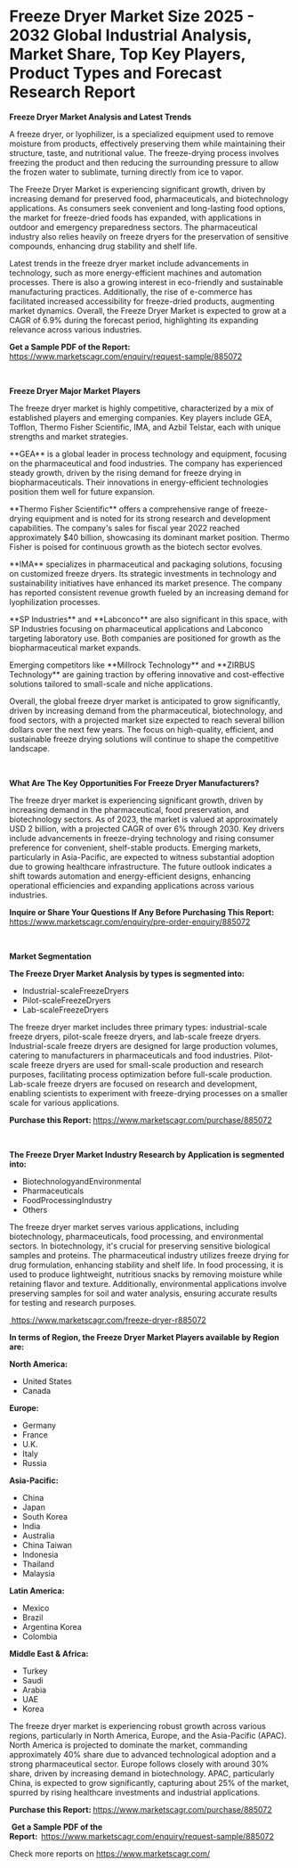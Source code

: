 <p><h1>Freeze Dryer Market Size 2025 - 2032 Global Industrial Analysis, Market Share, Top Key Players, Product Types and Forecast Research Report</h1></p><p><strong>Freeze Dryer Market Analysis and Latest Trends</strong></p>
<p><p>A freeze dryer, or lyophilizer, is a specialized equipment used to remove moisture from products, effectively preserving them while maintaining their structure, taste, and nutritional value. The freeze-drying process involves freezing the product and then reducing the surrounding pressure to allow the frozen water to sublimate, turning directly from ice to vapor.</p><p>The Freeze Dryer Market is experiencing significant growth, driven by increasing demand for preserved food, pharmaceuticals, and biotechnology applications. As consumers seek convenient and long-lasting food options, the market for freeze-dried foods has expanded, with applications in outdoor and emergency preparedness sectors. The pharmaceutical industry also relies heavily on freeze dryers for the preservation of sensitive compounds, enhancing drug stability and shelf life.</p><p>Latest trends in the freeze dryer market include advancements in technology, such as more energy-efficient machines and automation processes. There is also a growing interest in eco-friendly and sustainable manufacturing practices. Additionally, the rise of e-commerce has facilitated increased accessibility for freeze-dried products, augmenting market dynamics. Overall, the Freeze Dryer Market is expected to grow at a CAGR of 6.9% during the forecast period, highlighting its expanding relevance across various industries.</p></p>
<p><strong>Get a Sample PDF of the Report:&nbsp;</strong> <a href="https://www.marketscagr.com/enquiry/request-sample/885072?utm_campaign=3368&utm_medium=2&utm_source=Github&utm_content=ia&utm_term=08042025&utm_id=freeze-dryer">https://www.marketscagr.com/enquiry/request-sample/885072</a></p>
<p>&nbsp;</p>
<p><strong>Freeze Dryer Major Market Players</strong></p>
<p><p>The freeze dryer market is highly competitive, characterized by a mix of established players and emerging companies. Key players include GEA, Tofflon, Thermo Fisher Scientific, IMA, and Azbil Telstar, each with unique strengths and market strategies.</p><p>**GEA** is a global leader in process technology and equipment, focusing on the pharmaceutical and food industries. The company has experienced steady growth, driven by the rising demand for freeze drying in biopharmaceuticals. Their innovations in energy-efficient technologies position them well for future expansion.</p><p>**Thermo Fisher Scientific** offers a comprehensive range of freeze-drying equipment and is noted for its strong research and development capabilities. The company's sales for fiscal year 2022 reached approximately $40 billion, showcasing its dominant market position. Thermo Fisher is poised for continuous growth as the biotech sector evolves.</p><p>**IMA** specializes in pharmaceutical and packaging solutions, focusing on customized freeze dryers. Its strategic investments in technology and sustainability initiatives have enhanced its market presence. The company has reported consistent revenue growth fueled by an increasing demand for lyophilization processes.</p><p>**SP Industries** and **Labconco** are also significant in this space, with SP Industries focusing on pharmaceutical applications and Labconco targeting laboratory use. Both companies are positioned for growth as the biopharmaceutical market expands.</p><p>Emerging competitors like **Millrock Technology** and **ZIRBUS Technology** are gaining traction by offering innovative and cost-effective solutions tailored to small-scale and niche applications.</p><p>Overall, the global freeze dryer market is anticipated to grow significantly, driven by increasing demand from the pharmaceutical, biotechnology, and food sectors, with a projected market size expected to reach several billion dollars over the next few years. The focus on high-quality, efficient, and sustainable freeze drying solutions will continue to shape the competitive landscape.</p></p>
<p>&nbsp;</p>
<p><strong>What Are The Key Opportunities For Freeze Dryer Manufacturers?</strong></p>
<p><p>The freeze dryer market is experiencing significant growth, driven by increasing demand in the pharmaceutical, food preservation, and biotechnology sectors. As of 2023, the market is valued at approximately USD 2 billion, with a projected CAGR of over 6% through 2030. Key drivers include advancements in freeze-drying technology and rising consumer preference for convenient, shelf-stable products. Emerging markets, particularly in Asia-Pacific, are expected to witness substantial adoption due to growing healthcare infrastructure. The future outlook indicates a shift towards automation and energy-efficient designs, enhancing operational efficiencies and expanding applications across various industries.</p></p>
<p><strong>Inquire or Share Your Questions If Any Before Purchasing This Report:</strong> <a href="https://www.marketscagr.com/enquiry/pre-order-enquiry/885072?utm_campaign=3368&utm_medium=2&utm_source=Github&utm_content=ia&utm_term=08042025&utm_id=freeze-dryer">https://www.marketscagr.com/enquiry/pre-order-enquiry/885072</a></p>
<p>&nbsp;</p>
<p><strong>Market Segmentation</strong></p>
<p><strong>The Freeze Dryer Market Analysis by types is segmented into:</strong></p>
<p><ul><li>Industrial-scaleFreezeDryers</li><li>Pilot-scaleFreezeDryers</li><li>Lab-scaleFreezeDryers</li></ul></p>
<p><p>The freeze dryer market includes three primary types: industrial-scale freeze dryers, pilot-scale freeze dryers, and lab-scale freeze dryers. Industrial-scale freeze dryers are designed for large production volumes, catering to manufacturers in pharmaceuticals and food industries. Pilot-scale freeze dryers are used for small-scale production and research purposes, facilitating process optimization before full-scale production. Lab-scale freeze dryers are focused on research and development, enabling scientists to experiment with freeze-drying processes on a smaller scale for various applications.</p></p>
<p><strong>Purchase this Report:&nbsp;</strong><a href="https://www.marketscagr.com/purchase/885072?utm_campaign=3368&utm_medium=2&utm_source=Github&utm_content=ia&utm_term=08042025&utm_id=freeze-dryer">https://www.marketscagr.com/purchase/885072</a></p>
<p>&nbsp;</p>
<p><strong>The Freeze Dryer Market Industry Research by Application is segmented into:</strong></p>
<p><ul><li>BiotechnologyandEnvironmental</li><li>Pharmaceuticals</li><li>FoodProcessingIndustry</li><li>Others</li></ul></p>
<p><p>The freeze dryer market serves various applications, including biotechnology, pharmaceuticals, food processing, and environmental sectors. In biotechnology, it's crucial for preserving sensitive biological samples and proteins. The pharmaceutical industry utilizes freeze drying for drug formulation, enhancing stability and shelf life. In food processing, it is used to produce lightweight, nutritious snacks by removing moisture while retaining flavor and texture. Additionally, environmental applications involve preserving samples for soil and water analysis, ensuring accurate results for testing and research purposes.</p></p>
<p><a href="https://www.marketscagr.com/freeze-dryer-r885072?utm_campaign=3368&utm_medium=2&utm_source=Github&utm_content=ia&utm_term=08042025&utm_id=freeze-dryer">&nbsp;https://www.marketscagr.com/freeze-dryer-r885072</a></p>
<p><strong>In terms of Region, the Freeze Dryer Market Players available by Region are:</strong></p>
<p>
    <p> <strong> North America: </strong>
        <ul>
            <li>United States</li>
            <li>Canada</li>
        </ul>
        </p> 
    <p> <strong> Europe: </strong>
        <ul>
            <li>Germany</li>
            <li>France</li>
            <li>U.K.</li>
            <li>Italy</li>
            <li>Russia</li>
        </ul>
        </p> 
    <p> <strong> Asia-Pacific: </strong>
        <ul>
            <li>China</li>
            <li>Japan</li>
            <li>South Korea</li>
            <li>India</li>
            <li>Australia</li>
            <li>China Taiwan</li>
            <li>Indonesia</li>
            <li>Thailand</li>
            <li>Malaysia</li>
        </ul>
        </p> 
    <p> <strong> Latin America: </strong>
        <ul>
            <li>Mexico</li>
            <li>Brazil</li>
            <li>Argentina Korea</li>
            <li>Colombia</li>
        </ul>
        </p> 
    <p> <strong> Middle East & Africa: </strong>
        <ul>
            <li>Turkey</li>
            <li>Saudi</li>
            <li>Arabia</li>
            <li>UAE</li>
            <li>Korea</li>
        </ul>
    </p>
    </p>
<p><p>The freeze dryer market is experiencing robust growth across various regions, particularly in North America, Europe, and the Asia-Pacific (APAC). North America is projected to dominate the market, commanding approximately 40% share due to advanced technological adoption and a strong pharmaceutical sector. Europe follows closely with around 30% share, driven by increasing demand in biotechnology. APAC, particularly China, is expected to grow significantly, capturing about 25% of the market, spurred by rising healthcare investments and industrial applications.</p></p>
<p><strong>Purchase this Report: </strong><a href="https://www.marketscagr.com/purchase/885072?utm_campaign=3368&utm_medium=2&utm_source=Github&utm_content=ia&utm_term=08042025&utm_id=freeze-dryer">https://www.marketscagr.com/purchase/885072</a></p>
<p>&nbsp;<strong>Get a Sample PDF of the Report:&nbsp;&nbsp;</strong><a href="https://www.marketscagr.com/enquiry/request-sample/885072?utm_campaign=3368&utm_medium=2&utm_source=Github&utm_content=ia&utm_term=08042025&utm_id=freeze-dryer">https://www.marketscagr.com/enquiry/request-sample/885072</a></p>
<p><strong></strong></p>
<p>Check more reports on <a href="https://www.marketscagr.com/?utm_campaign=3368&utm_medium=2&utm_source=Github&utm_content=ia&utm_term=08042025&utm_id=freeze-dryer">https://www.marketscagr.com/</a></p>